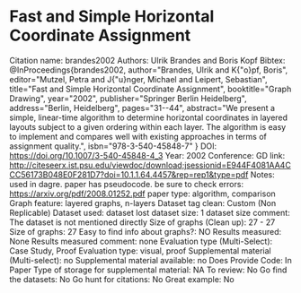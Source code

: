 # Fast and Simple Horizontal Coordinate Assignment

Citation name: brandes2002
Authors: Ulrik Brandes and Boris Kopf
Bibtex: @InProceedings{brandes2002,
author="Brandes, Ulrik
and K{\"o}pf, Boris",
editor="Mutzel, Petra
and J{\"u}nger, Michael
and Leipert, Sebastian",
title="Fast and Simple Horizontal Coordinate Assignment",
booktitle="Graph Drawing",
year="2002",
publisher="Springer Berlin Heidelberg",
address="Berlin, Heidelberg",
pages="31--44",
abstract="We present a simple, linear-time algorithm to determine horizontal coordinates in layered layouts subject to a given ordering within each layer. The algorithm is easy to implement and compares well with existing approaches in terms of assignment quality.",
isbn="978-3-540-45848-7"
}
DOI: https://doi.org/10.1007/3-540-45848-4_3
Year: 2002
Conference: GD
link: http://citeseerx.ist.psu.edu/viewdoc/download;jsessionid=E944F4081AA4CCC56173B048E0F281D7?doi=10.1.1.64.4457&rep=rep1&type=pdf
Notes: used in dagre. paper has pseudocode.
be sure to check errors:
https://arxiv.org/pdf/2008.01252.pdf
paper type: algorithm, comparison
Graph feature: layered graphs, n-layers
Dataset tag clean: Custom (Non Replicable)
Dataset used: dataset lost
dataset size: 1
dataset size comment: The dataset is not mentioned directly
Size of graphs (Clean up): 27 - 27
Size of graphs: 27
Easy to find info about graphs?: NO
Results measured: None
Results measured comment: none
Evaluation type (Multi-Select): Case Study, Proof
Evaluation type: visual, proof
Supplemental material (Multi-select): no
Supplemental material available: no
Does Provide Code: In Paper
Type of storage for supplemental material: NA
To review: No
Go find the datasets: No
Go hunt for citations: No
Great example: No